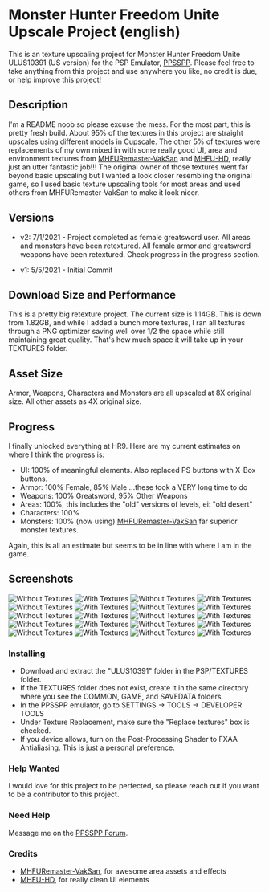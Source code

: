# Monster Hunter Freedom Unite Upscale Project (english)

This is an texture upscaling project for Monster Hunter Freedom Unite ULUS10391 (US version) for the PSP Emulator, [PPSSPP](https://www.ppsspp.org/).  Please feel free to take anything from this project and use anywhere you like, no credit is due, or help improve this project!

## Description

I'm a README noob so please excuse the mess.  For the most part, this is pretty fresh build.  About 95% of the textures in this project are straight upscales using different models in [Cupscale](https://github.com/n00mkrad/cupscale).  The other 5% of textures were replacements of my own mixed in with some really good UI, area and environment textures from [MHFURemaster-VakSan](https://github.com/Klara-nihk/MHFURemaster-VakSan) and [MHFU-HD](https://github.com/grimmtusk/MHFU-HD), really just an utter fantastic job!!!  The original owner of those textures went far beyond basic upscaling but I wanted a look closer resembling the original game, so I used basic texture upscaling tools for most areas and used others from MHFURemaster-VakSan to make it look nicer.

## Versions

* v2: 7/1/2021 - Project completed as female greatsword user.  All areas and monsters have been retextured.  All female armor and greatsword weapons have been retextured.  Check progress in the progress section.

* v1: 5/5/2021 - Initial Commit

## Download Size and Performance

This is a pretty big retexture project.  The current size is 1.14GB.  This is down from 1.82GB, and while I added a bunch more textures, I ran all textures through a PNG optimizer saving well over 1/2 the space while still maintaining great quality. That's how much space it will take up in your TEXTURES folder.

## Asset Size

Armor, Weapons, Characters and Monsters are all upscaled at 8X original size.  All other assets as 4X original size.

## Progress

I finally unlocked everything at HR9.  Here are my current estimates on where I think the progress is:

* UI: 100% of meaningful elements.  Also replaced PS buttons with X-Box buttons.
* Armor: 100% Female, 85% Male ...these took a VERY long time to do
* Weapons: 100% Greatsword, 95% Other Weapons
* Areas: 100%, this includes the "old" versions of levels, ei: "old desert"
* Characters: 100%
* Monsters: 100% (now using) [MHFURemaster-VakSan](https://github.com/Klara-nihk/MHFURemaster-VakSan) far superior monster textures.

Again, this is all an estimate but seems to be in line with where I am in the game.

## Screenshots
![Without Textures](screenshots/1.jpg?raw=true "Without Textures")
![With Textures](screenshots/2.jpg?raw=true "With Textures")
![Without Textures](screenshots/3.jpg?raw=true "Without Textures")
![With Textures](screenshots/4.jpg?raw=true "With Textures")
![Without Textures](screenshots/5.jpg?raw=true "Without Textures")
![With Textures](screenshots/6.jpg?raw=true "With Textures")
![Without Textures](screenshots/7.jpg?raw=true "Without Textures")
![With Textures](screenshots/8.jpg?raw=true "With Textures")
![Without Textures](screenshots/9.jpg?raw=true "Without Textures")
![With Textures](screenshots/10.jpg?raw=true "With Textures")
![Without Textures](screenshots/11.jpg?raw=true "Without Textures")
![With Textures](screenshots/12.jpg?raw=true "With Textures")
![Without Textures](screenshots/13.jpg?raw=true "Without Textures")
![With Textures](screenshots/14.jpg?raw=true "With Textures")
![Without Textures](screenshots/15.jpg?raw=true "Without Textures")
![With Textures](screenshots/16.jpg?raw=true "With Textures")
![Without Textures](screenshots/17.jpg?raw=true "Without Textures")
![With Textures](screenshots/18.jpg?raw=true "With Textures")
![Without Textures](screenshots/19.jpg?raw=true "Without Textures")
![With Textures](screenshots/20.jpg?raw=true "With Textures")

### Installing

* Download and extract the "ULUS10391" folder in the PSP/TEXTURES folder.
* If the TEXTURES folder does not exist, create it in the same directory where you see the COMMON, GAME, and SAVEDATA folders.
* In the PPSSPP emulator, go to SETTINGS -> TOOLS -> DEVELOPER TOOLS
* Under Texture Replacement, make sure the "Replace textures" box is checked.
* If you device allows, turn on the Post-Processing Shader to FXAA Antialiasing.  This is just a personal preference.

### Help Wanted

I would love for this project to be perfected, so please reach out if you want to be a contributor to this project.

### Need Help

Message me on the [PPSSPP Forum](https://forums.ppsspp.org/member.php?action=profile&uid=44735).

### Credits

* [MHFURemaster-VakSan](https://github.com/Klara-nihk/MHFURemaster-VakSan), for awesome area assets and effects
* [MHFU-HD](https://github.com/grimmtusk/MHFU-HD), for really clean UI elements
